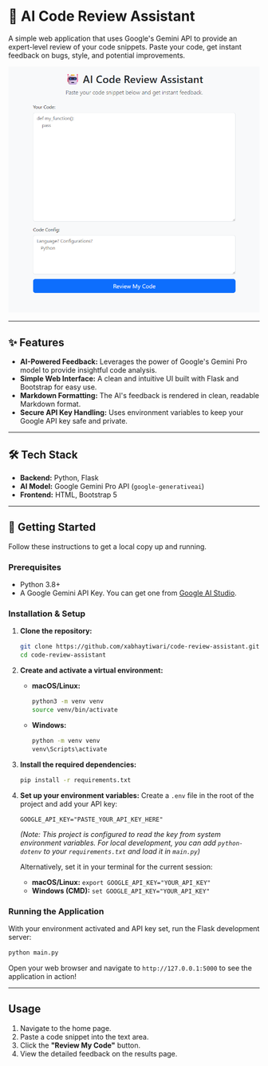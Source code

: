 # 🤖 AI Code Review Assistant

A simple web application that uses Google's Gemini API to provide an expert-level review of your code snippets. Paste your code, get instant feedback on bugs, style, and potential improvements.

![alt text](image.png)

---

## ✨ Features

* **AI-Powered Feedback:** Leverages the power of Google's Gemini Pro model to provide insightful code analysis.
* **Simple Web Interface:** A clean and intuitive UI built with Flask and Bootstrap for easy use.
* **Markdown Formatting:** The AI's feedback is rendered in clean, readable Markdown format.
* **Secure API Key Handling:** Uses environment variables to keep your Google API key safe and private.

---

## 🛠️ Tech Stack

* **Backend:** Python, Flask
* **AI Model:** Google Gemini Pro API (`google-generativeai`)
* **Frontend:** HTML, Bootstrap 5

---

## 🚀 Getting Started

Follow these instructions to get a local copy up and running.

### Prerequisites

* Python 3.8+
* A Google Gemini API Key. You can get one from [Google AI Studio](https://aistudio.google.com/).

### Installation & Setup

1.  **Clone the repository:**
    ```sh
    git clone https://github.com/xabhaytiwari/code-review-assistant.git
    cd code-review-assistant
    ```

2.  **Create and activate a virtual environment:**
    * **macOS/Linux:**
        ```sh
        python3 -m venv venv
        source venv/bin/activate
        ```
    * **Windows:**
        ```sh
        python -m venv venv
        venv\Scripts\activate
        ```

3.  **Install the required dependencies:**
    ```sh
    pip install -r requirements.txt
    ```

4.  **Set up your environment variables:**
    Create a `.env` file in the root of the project and add your API key:
    ```
    GOOGLE_API_KEY="PASTE_YOUR_API_KEY_HERE"
    ```
    *(Note: This project is configured to read the key from system environment variables. For local development, you can add `python-dotenv` to your `requirements.txt` and load it in `main.py`)*

    Alternatively, set it in your terminal for the current session:
    * **macOS/Linux:** `export GOOGLE_API_KEY="YOUR_API_KEY"`
    * **Windows (CMD):** `set GOOGLE_API_KEY="YOUR_API_KEY"`

### Running the Application

With your environment activated and API key set, run the Flask development server:

```sh
python main.py
```

Open your web browser and navigate to `http://127.0.0.1:5000` to see the application in action!

---

## Usage

1.  Navigate to the home page.
2.  Paste a code snippet into the text area.
3.  Click the **"Review My Code"** button.
4.  View the detailed feedback on the results page.